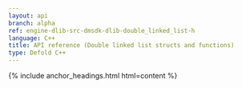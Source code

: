 ```yaml
---
layout: api
branch: alpha
ref: engine-dlib-src-dmsdk-dlib-double_linked_list-h
language: C++
title: API reference (Double linked list structs and functions)
type: Defold C++
---
```

{% include anchor_headings.html html=content %}